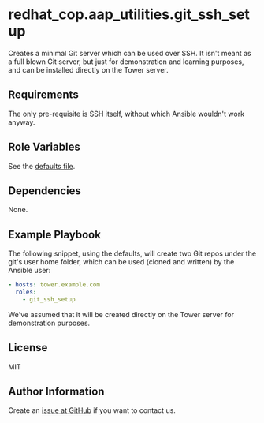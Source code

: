 # redhat\_cop.aap\_utilities.git\_ssh\_setup

Creates a minimal Git server which can be used over SSH. It isn't meant as a full blown Git server,
but just for demonstration and learning purposes, and can be installed directly on the Tower server.

## Requirements

The only pre-requisite is SSH itself, without which Ansible wouldn't work anyway.

## Role Variables

See the [defaults file](defaults/main.yml).

## Dependencies

None.

## Example Playbook

The following snippet, using the defaults, will create two Git repos under the git's user home folder,
which can be used (cloned and written) by the Ansible user:

```yaml
- hosts: tower.example.com
  roles:
    - git_ssh_setup
```

We've assumed that it will be created directly on the Tower server for demonstration purposes.

## License

MIT

## Author Information

Create an [issue at GitHub](https://github.com/redhat-cop/tower_utilities/issues) if you want to contact us.
